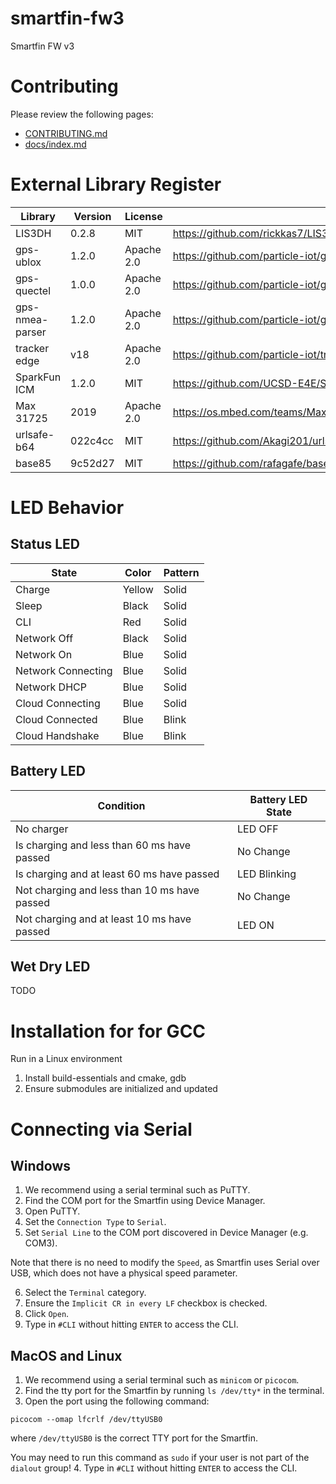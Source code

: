 # smartfin-fw3
Smartfin FW v3


# Contributing

Please review the following pages:
- [CONTRIBUTING.md](CONTRIBUTING.md)
- [docs/index.md](docs/index.md)

# External Library Register
Library         | Version | License | Source                                           | Location
----------------|---------|---------|--------------------------------------------------|---------
LIS3DH          | 0.2.8   | MIT     | https://github.com/rickkas7/LIS3DH               | lib/LIS3DH
gps-ublox       | 1.2.0   | Apache 2.0 | https://github.com/particle-iot/gps-ublox/       | lib/gps-ublox
gps-quectel     | 1.0.0   | Apache 2.0 | https://github.com/particle-iot/gps-quectel      | lib/gps-quectel
gps-nmea-parser | 1.2.0   | Apache 2.0 | https://github.com/particle-iot/gps-nmea-parser/ | lib/gps-nmea-parser
tracker edge    | v18     | Apache 2.0 | https://github.com/particle-iot/tracker-edge     | lib/tracker-edge
SparkFun ICM    | 1.2.0   | MIT     | https://github.com/UCSD-E4E/SparkFun_ICM-20948_ParticleLibrary | src/imu/ICM-20948
Max 31725       | 2019    | Apache 2.0 | https://os.mbed.com/teams/MaximIntegrated/code/MAX31725_Accurate_Temperature_Sensor//file/b4fdbbe79036/max31725.h/ | temperature/
urlsafe-b64     | 022c4cc | MIT     | https://github.com/Akagi201/urlsafe-b64 | src/cellular/encoding
base85          | 9c52d27 | MIT     | https://github.com/rafagafe/base85 | src/cellular/encoding



# LED Behavior

## Status LED
| State              | Color  | Pattern  |
|--------------------|--------|----------|
| Charge             | Yellow | Solid    |
| Sleep              | Black  | Solid    |
| CLI                | Red    | Solid    |
| Network Off        | Black  | Solid    |
| Network On         | Blue   | Solid    |
| Network Connecting | Blue   | Solid    |
| Network DHCP       | Blue   | Solid    |
| Cloud Connecting   | Blue   | Solid    |
| Cloud Connected    | Blue   | Blink    |
| Cloud Handshake    | Blue   | Blink    |


## Battery LED
| Condition                                    | Battery LED State |
|----------------------------------------------|-------------------|
| No charger                                   | LED OFF           |
| Is charging and less than 60 ms have passed  | No Change         |
| Is charging and at least 60 ms have passed   | LED Blinking      |
| Not charging and less than 10 ms have passed | No Change         |
| Not charging and at least 10 ms have passed  | LED ON            |


## Wet Dry LED
TODO

# Installation for for GCC
Run in a Linux environment

1. Install build-essentials and cmake, gdb
2. Ensure submodules are initialized and updated

# Connecting via Serial
## Windows
1. We recommend using a serial terminal such as PuTTY.
2. Find the COM port for the Smartfin using Device Manager.
3. Open PuTTY.
4. Set the `Connection Type` to `Serial`.
5. Set `Serial Line` to the COM port discovered in Device Manager (e.g. COM3).

Note that there is no need to modify the `Speed`, as Smartfin uses Serial over
USB, which does not have a physical speed parameter.

6. Select the `Terminal` category.
7. Ensure the `Implicit CR in every LF` checkbox is checked.
8. Click `Open`.
9. Type in `#CLI` without hitting `ENTER` to access the CLI.

## MacOS and Linux
1. We recommend using a serial terminal such as `minicom` or `picocom`.
2. Find the tty port for the Smartfin by running `ls /dev/tty*` in the terminal.
3. Open the port using the following command:
```
picocom --omap lfcrlf /dev/ttyUSB0
```
where `/dev/ttyUSB0` is the correct TTY port for the Smartfin.

You may need to run this command as `sudo` if your user is not part of the
`dialout` group!
4. Type in `#CLI` without hitting `ENTER` to access the CLI.